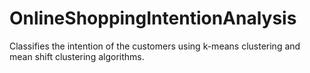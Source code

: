 # OnlineShoppingIntentionAnalysis
Classifies the intention of the customers using k-means clustering and mean shift clustering algorithms.
